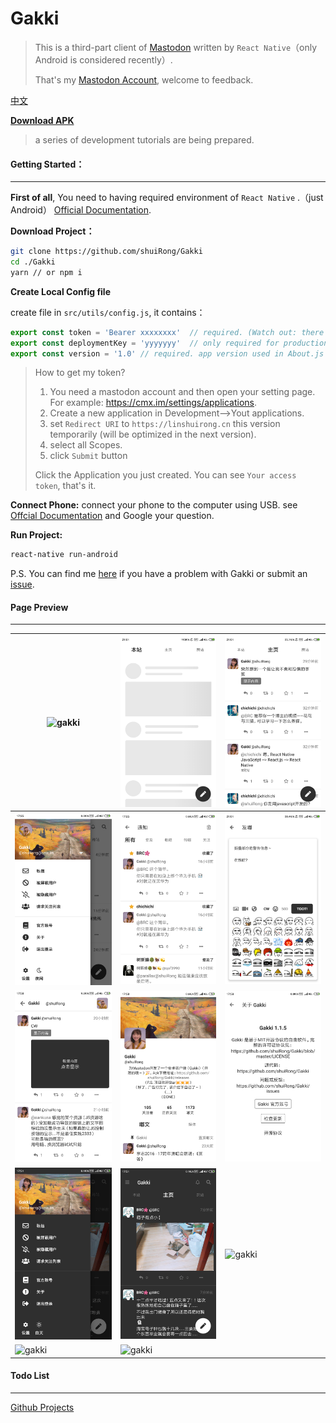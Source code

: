 # Gakki

> This is a third-part client of [Mastodon](https://joinmastodon.org/) written by `React Native`（only Android is considered recently）.
>
> That's my  [Mastodon Account](https://cmx.im/web/accounts/81232), welcome to feedback. 

[中文](./README.ZH.md)

**[Download APK](https://github.com/shuiRong/Gakki/releases)**

> a series of development tutorials are being prepared.




#### Getting Started：

---

**First of all**, You need to having required environment of `React Native` .（just Android） [Official Documentation](https://facebook.github.io/react-native/docs/getting-started).

**Download Project：**

```bash
git clone https://github.com/shuiRong/Gakki
cd ./Gakki
yarn // or npm i
```

**Create Local Config file**

create file in `src/utils/config.js`, it contains：

```javascript
export const token = 'Bearer xxxxxxxx'  // required. (Watch out: there is a blank space.)
export const deploymentKey = 'yyyyyyy'  // only required for production. CodePush deployment key. For more detail, see https://github.com/Microsoft/react-native-code-push
export const version = '1.0' // required. app version used in About.js
```

> How to get my token?
>
> 1. You need a mastodon account and then open your setting page. For example: https://cmx.im/settings/applications.
> 2. Create a new application in Development-->Yout applications.
> 3. set `Redirect URI` to `https://linshuirong.cn` this version temporarily (will be optimized in the next version).
> 4. select all Scopes.
> 5. click `Submit` button
>
> Click the Application you just created. You can see `Your access token`, that's it.



**Connect Phone:** connect your phone to the computer using USB. see [Offcial Documentation](https://facebook.github.io/react-native/docs/running-on-device) and Google your question. 

**Run Project:**

```bash
react-native run-android
```

P.S. You can find me [here](https://cmx.im/web/accounts/81232) if you have a problem with Gakki or submit an [issue](https://github.com/shuiRong/Gakki/issues). 

#### Page Preview

---
| ![gakki](./preview/1.png) | ![gakki](./preview/2.png) |![gakki](./preview/3.png)  |
|-|-|-|
|  ![gakki](./preview/4.png)   |   ![gakki](./preview/5.png)   |   ![gakki](./preview/6.png)   |
|   ![gakki](./preview/7.png)   | ![gakki](./preview/8.png)     |   ![gakki](./preview/9.png)    |
|  ![gakki](./preview/10.png)    |  ![gakki](./preview/11.png)    |  ![gakki](./preview/12.png)    |
|![gakki](./preview/13.png) | ![gakki](./preview/14.png)| |




#### Todo List

---

[Github Projects](https://github.com/shuiRong/Gakki/projects/2)
